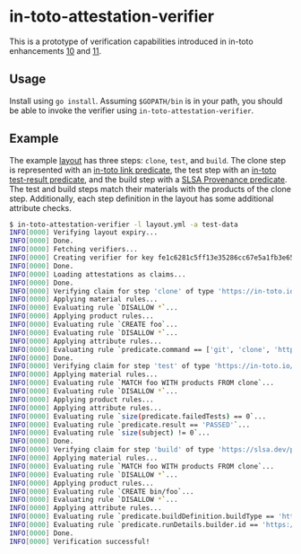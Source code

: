 # in-toto-attestation-verifier

This is a prototype of verification capabilities introduced in in-toto
enhancements [10](https://github.com/in-toto/ITE/pull/49) and
[11](https://github.com/in-toto/ITE/pull/50).

## Usage

Install using `go install`. Assuming `$GOPATH/bin` is in your path, you should
be able to invoke the verifier using `in-toto-attestation-verifier`.

## Example

The example [layout](layout.yml) has three steps: `clone`, `test`, and `build`.
The clone step is represented with an [in-toto link
predicate](https://github.com/in-toto/attestation/blob/main/spec/predicates/link.md),
the test step with an [in-toto test-result
predicate](https://github.com/in-toto/attestation/blob/main/spec/predicates/test-result.md),
and the build step with a [SLSA Provenance
predicate](https://github.com/in-toto/attestation/blob/main/spec/predicates/provenance.md).
The test and build steps match their materials with the products of the clone
step. Additionally, each step definition in the layout has some additional
attribute checks.

```bash
$ in-toto-attestation-verifier -l layout.yml -a test-data
INFO[0000] Verifying layout expiry...
INFO[0000] Done.
INFO[0000] Fetching verifiers...
INFO[0000] Creating verifier for key fe1c6281c5ff13e35286cc67e5a1fb3e6575b840a6c39ca4267d3805eb17288a
INFO[0000] Done.
INFO[0000] Loading attestations as claims...
INFO[0000] Done.
INFO[0000] Verifying claim for step 'clone' of type 'https://in-toto.io/attestation/link/v0.3' by 'fe1c6281c5ff13e35286cc67e5a1fb3e6575b840a6c39ca4267d3805eb17288a'...
INFO[0000] Applying material rules...
INFO[0000] Evaluating rule `DISALLOW *`...
INFO[0000] Applying product rules...
INFO[0000] Evaluating rule `CREATE foo`...
INFO[0000] Evaluating rule `DISALLOW *`...
INFO[0000] Applying attribute rules...
INFO[0000] Evaluating rule `predicate.command == ['git', 'clone', 'https://example.com/foo.git']`...
INFO[0000] Done.
INFO[0000] Verifying claim for step 'test' of type 'https://in-toto.io/attestation/test-result/v0.1' by 'fe1c6281c5ff13e35286cc67e5a1fb3e6575b840a6c39ca4267d3805eb17288a'...
INFO[0000] Applying material rules...
INFO[0000] Evaluating rule `MATCH foo WITH products FROM clone`...
INFO[0000] Evaluating rule `DISALLOW *`...
INFO[0000] Applying product rules...
INFO[0000] Applying attribute rules...
INFO[0000] Evaluating rule `size(predicate.failedTests) == 0`...
INFO[0000] Evaluating rule `predicate.result == 'PASSED'`...
INFO[0000] Evaluating rule `size(subject) != 0`...
INFO[0000] Done.
INFO[0000] Verifying claim for step 'build' of type 'https://slsa.dev/provenance/v1' by 'fe1c6281c5ff13e35286cc67e5a1fb3e6575b840a6c39ca4267d3805eb17288a'...
INFO[0000] Applying material rules...
INFO[0000] Evaluating rule `MATCH foo WITH products FROM clone`...
INFO[0000] Evaluating rule `DISALLOW *`...
INFO[0000] Applying product rules...
INFO[0000] Evaluating rule `CREATE bin/foo`...
INFO[0000] Evaluating rule `DISALLOW *`...
INFO[0000] Applying attribute rules...
INFO[0000] Evaluating rule `predicate.buildDefinition.buildType == 'https://slsa-framework.github.io/github-actions-buildtypes/workflow/v1'`...
INFO[0000] Evaluating rule `predicate.runDetails.builder.id == 'https://github.com/slsa-framework/slsa-github-generator/.github/workflows/builder_go_slsa3.yml@refs/tags/v1.7.0'`...
INFO[0000] Done.
INFO[0000] Verification successful!
```

